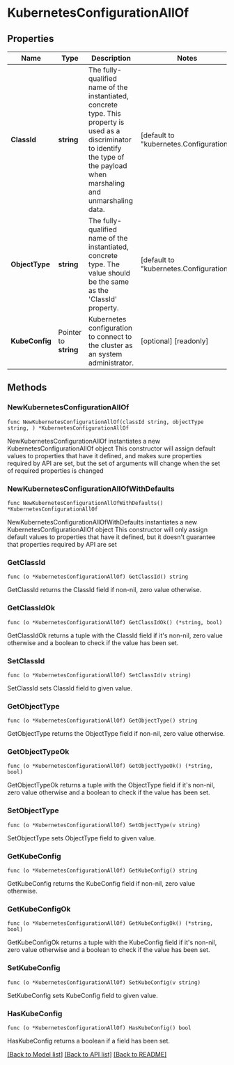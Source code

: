 # KubernetesConfigurationAllOf

## Properties

Name | Type | Description | Notes
------------ | ------------- | ------------- | -------------
**ClassId** | **string** | The fully-qualified name of the instantiated, concrete type. This property is used as a discriminator to identify the type of the payload when marshaling and unmarshaling data. | [default to "kubernetes.Configuration"]
**ObjectType** | **string** | The fully-qualified name of the instantiated, concrete type. The value should be the same as the &#39;ClassId&#39; property. | [default to "kubernetes.Configuration"]
**KubeConfig** | Pointer to **string** | Kubernetes configuration to connect to the cluster as an system administrator. | [optional] [readonly] 

## Methods

### NewKubernetesConfigurationAllOf

`func NewKubernetesConfigurationAllOf(classId string, objectType string, ) *KubernetesConfigurationAllOf`

NewKubernetesConfigurationAllOf instantiates a new KubernetesConfigurationAllOf object
This constructor will assign default values to properties that have it defined,
and makes sure properties required by API are set, but the set of arguments
will change when the set of required properties is changed

### NewKubernetesConfigurationAllOfWithDefaults

`func NewKubernetesConfigurationAllOfWithDefaults() *KubernetesConfigurationAllOf`

NewKubernetesConfigurationAllOfWithDefaults instantiates a new KubernetesConfigurationAllOf object
This constructor will only assign default values to properties that have it defined,
but it doesn't guarantee that properties required by API are set

### GetClassId

`func (o *KubernetesConfigurationAllOf) GetClassId() string`

GetClassId returns the ClassId field if non-nil, zero value otherwise.

### GetClassIdOk

`func (o *KubernetesConfigurationAllOf) GetClassIdOk() (*string, bool)`

GetClassIdOk returns a tuple with the ClassId field if it's non-nil, zero value otherwise
and a boolean to check if the value has been set.

### SetClassId

`func (o *KubernetesConfigurationAllOf) SetClassId(v string)`

SetClassId sets ClassId field to given value.


### GetObjectType

`func (o *KubernetesConfigurationAllOf) GetObjectType() string`

GetObjectType returns the ObjectType field if non-nil, zero value otherwise.

### GetObjectTypeOk

`func (o *KubernetesConfigurationAllOf) GetObjectTypeOk() (*string, bool)`

GetObjectTypeOk returns a tuple with the ObjectType field if it's non-nil, zero value otherwise
and a boolean to check if the value has been set.

### SetObjectType

`func (o *KubernetesConfigurationAllOf) SetObjectType(v string)`

SetObjectType sets ObjectType field to given value.


### GetKubeConfig

`func (o *KubernetesConfigurationAllOf) GetKubeConfig() string`

GetKubeConfig returns the KubeConfig field if non-nil, zero value otherwise.

### GetKubeConfigOk

`func (o *KubernetesConfigurationAllOf) GetKubeConfigOk() (*string, bool)`

GetKubeConfigOk returns a tuple with the KubeConfig field if it's non-nil, zero value otherwise
and a boolean to check if the value has been set.

### SetKubeConfig

`func (o *KubernetesConfigurationAllOf) SetKubeConfig(v string)`

SetKubeConfig sets KubeConfig field to given value.

### HasKubeConfig

`func (o *KubernetesConfigurationAllOf) HasKubeConfig() bool`

HasKubeConfig returns a boolean if a field has been set.


[[Back to Model list]](../README.md#documentation-for-models) [[Back to API list]](../README.md#documentation-for-api-endpoints) [[Back to README]](../README.md)


